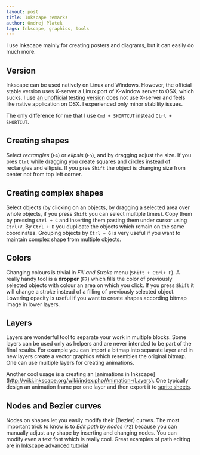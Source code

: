 ```yaml
---
layout: post
title: Inkscape remarks
author: Ondrej Platek
tags: Inkscape, graphics, tools
---
```


I use Inkscape mainly for creating posters and diagrams, but it can easily do much more. 

Version
-------
Inkscape can be used natively on Linux and Windows.
However, the official stable version uses X-server a Linux port of X-window server to OSX, which sucks.
I use [an unofficial testing version](https://inkscape.org/en/gallery/item/6061/) does not use X-server and feels like native application on OSX. I experienced only minor stability issues.

The only difference for me that I use `Cmd + SHORTCUT` instead `Ctrl + SHORTCUT`.

Creating shapes
---------------
Select *rectangles* (`F4`) or *elipsis* (`F5`), and by dragging adjust the size.
If you pres `Ctrl` while dragging you create squares and circles instead of rectangles and ellipsis.
If you pres `Shift` the object is changing size from center not from top left corner.

Creating complex shapes
-----------------------
Select objects (by clicking on an objects, by dragging a selected area over whole objects, if you press `Shift` you can select multiple times).
Copy them by pressing `Ctrl + C` and inserting them pasting them under cursor using `Ctrl+V`.
By `Ctrl + D` you duplicate the objects which remain on the same coordinates.
Grouping objects by `Ctrl + G` is very useful if you want to maintain complex shape from multiple objects.

Colors
------
Changing colours is trivial in *Fill and Stroke* menu (`Shift + Ctrl+ F`).
A really handy tool is  a **dropper** (`F7`) which fills the color of previously selected objects with colour an area on which you click.
If you press `Shift` it will change a stroke instead of a filling of previously selected object.
Lowering opacity is useful if you want to create shapes according bitmap image in lower layers.

Layers
------
Layers are wonderful tool to separate your work in multiple blocks.
Some layers can be used only as helpers and are never intended to be part of the final results.
For example you can import a bitmap into separate layer and in new layers create a vector graphics which resembles the original bitmap.
One can use multiple layers for creating animations.

Another cool usage is a creating an [animations in Inkscape](http://wiki.inkscape.org/wiki/index.php/Animation-(Layers).
One typically design an animation frame per one layer and then export it to [sprite sheets](https://www.codeandweb.com/what-is-a-sprite-sheet).

Nodes and Bezier curves
-----------------------
Nodes on shapes let you easily modify their (Bezier) curves. The most important trick to know is to *Edit path by nodes* (`F2`) because you can manually adjust any shape by inserting and changing nodes. You can modify even a text font which is really cool.
Great examples of path editing are in [Inkscape advanced tutorial](https://inkscape.org/en/doc/tutorials/advanced/tutorial-advanced.en.html)
